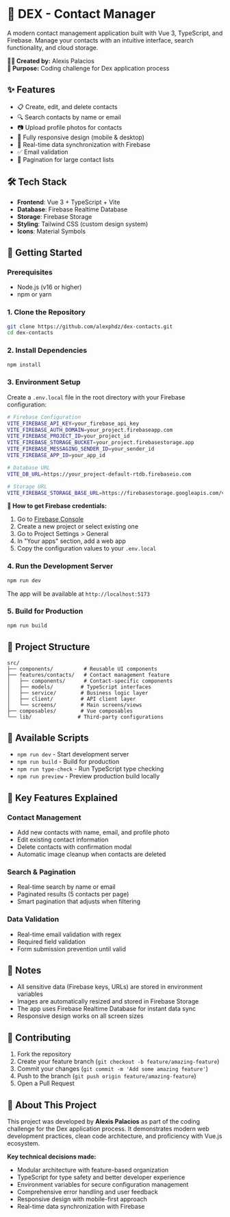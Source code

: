 # 📱 DEX - Contact Manager

A modern contact management application built with Vue 3, TypeScript, and Firebase. Manage your contacts with an intuitive interface, search functionality, and cloud storage.

**👨‍💻 Created by:** Alexis Palacios  
**🎯 Purpose:** Coding challenge for Dex application process

## ✨ Features

- 📋 Create, edit, and delete contacts
- 🔍 Search contacts by name or email
- 📷 Upload profile photos for contacts
- 📱 Fully responsive design (mobile & desktop)
- 🔄 Real-time data synchronization with Firebase
- ✅ Email validation
- 📄 Pagination for large contact lists

## 🛠️ Tech Stack

- **Frontend**: Vue 3 + TypeScript + Vite
- **Database**: Firebase Realtime Database
- **Storage**: Firebase Storage
- **Styling**: Tailwind CSS (custom design system)
- **Icons**: Material Symbols

## 🚀 Getting Started

### Prerequisites

- Node.js (v16 or higher)
- npm or yarn

### 1. Clone the Repository

```bash
git clone https://github.com/alexphdz/dex-contacts.git
cd dex-contacts
```

### 2. Install Dependencies

```bash
npm install
```

### 3. Environment Setup

Create a `.env.local` file in the root directory with your Firebase configuration:

```bash
# Firebase Configuration
VITE_FIREBASE_API_KEY=your_firebase_api_key
VITE_FIREBASE_AUTH_DOMAIN=your_project.firebaseapp.com
VITE_FIREBASE_PROJECT_ID=your_project_id
VITE_FIREBASE_STORAGE_BUCKET=your_project.firebasestorage.app
VITE_FIREBASE_MESSAGING_SENDER_ID=your_sender_id
VITE_FIREBASE_APP_ID=your_app_id

# Database URL
VITE_DB_URL=https://your_project-default-rtdb.firebaseio.com

# Storage URL
VITE_FIREBASE_STORAGE_BASE_URL=https://firebasestorage.googleapis.com/v0/b/your_project.firebasestorage.app/o
```

**🔑 How to get Firebase credentials:**
1. Go to [Firebase Console](https://console.firebase.google.com/)
2. Create a new project or select existing one
3. Go to Project Settings > General
4. In "Your apps" section, add a web app
5. Copy the configuration values to your `.env.local`

### 4. Run the Development Server

```bash
npm run dev
```

The app will be available at `http://localhost:5173`

### 5. Build for Production

```bash
npm run build
```

## 📁 Project Structure

```
src/
├── components/          # Reusable UI components
├── features/contacts/   # Contact management feature
│   ├── components/      # Contact-specific components
│   ├── models/         # TypeScript interfaces
│   ├── service/        # Business logic layer
│   ├── client/         # API client layer
│   └── screens/        # Main screens/views
├── composables/        # Vue composables
└── lib/               # Third-party configurations
```

## 🔧 Available Scripts

- `npm run dev` - Start development server
- `npm run build` - Build for production
- `npm run type-check` - Run TypeScript type checking
- `npm run preview` - Preview production build locally

## 🌟 Key Features Explained

### Contact Management
- Add new contacts with name, email, and profile photo
- Edit existing contact information
- Delete contacts with confirmation modal
- Automatic image cleanup when contacts are deleted

### Search & Pagination
- Real-time search by name or email
- Paginated results (5 contacts per page)
- Smart pagination that adjusts when filtering

### Data Validation
- Real-time email validation with regex
- Required field validation
- Form submission prevention until valid

## 📝 Notes

- All sensitive data (Firebase keys, URLs) are stored in environment variables
- Images are automatically resized and stored in Firebase Storage
- The app uses Firebase Realtime Database for instant data sync
- Responsive design works on all screen sizes

## 🤝 Contributing

1. Fork the repository
2. Create your feature branch (`git checkout -b feature/amazing-feature`)
3. Commit your changes (`git commit -m 'Add some amazing feature'`)
4. Push to the branch (`git push origin feature/amazing-feature`)
5. Open a Pull Request

## 🎯 About This Project

This project was developed by **Alexis Palacios** as part of the coding challenge for the Dex application process. It demonstrates modern web development practices, clean code architecture, and proficiency with Vue.js ecosystem.

**Key technical decisions made:**
- Modular architecture with feature-based organization
- TypeScript for type safety and better developer experience
- Environment variables for secure configuration management
- Comprehensive error handling and user feedback
- Responsive design with mobile-first approach
- Real-time data synchronization with Firebase

